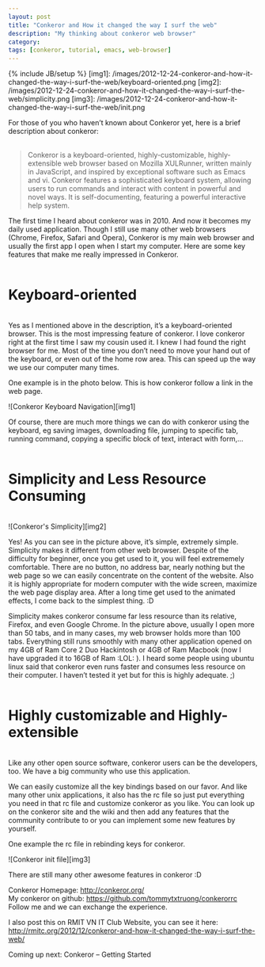 ```yaml
---
layout: post
title: "Conkeror and How it changed the way I surf the web"
description: "My thinking about conkeror web browser"
category: 
tags: [conkeror, tutorial, emacs, web-browser]
---
```

{% include JB/setup %}
[img1]: /images/2012-12-24-conkeror-and-how-it-changed-the-way-i-surf-the-web/keyboard-oriented.png
[img2]: /images/2012-12-24-conkeror-and-how-it-changed-the-way-i-surf-the-web/simplicity.png
[img3]: /images/2012-12-24-conkeror-and-how-it-changed-the-way-i-surf-the-web/init.png

For those of you who haven’t known about Conkeror yet, here is a brief description about conkeror:  
<br/>
> Conkeror is a keyboard-oriented, highly-customizable, highly-extensible web browser based on Mozilla XULRunner, written mainly in JavaScript, and inspired by exceptional software such as Emacs and vi. Conkeror features a sophisticated keyboard system, allowing users to run commands and interact with content in powerful and novel ways. It is self-documenting, featuring a powerful interactive help system.
  
The first time I heard about conkeror was in 2010. And now it becomes my daily used application. Though I still use many other web browsers (Chrome, Firefox, Safari and Opera), Conkeror is my main web browser and usually the first app I open when I start my computer. Here are some key features that make me really impressed in Conkeror.
<br/>
<br/>
# Keyboard-oriented
<br/>
Yes as I mentioned above in the description, it’s a keyboard-oriented browser. This is the most impressing feature of conkeror. I love conkeror right at the first time I saw my cousin used it. I knew I had found the right browser for me. Most of the time you don’t need to move your hand out of the keyboard, or even out of the home row area. This can speed up the way we use our computer many times.  
  
One example is in the photo below. This is how conkeror follow a link in the web page.  
  
![Conkeror Keyboard Navigation][img1]  
  
Of course, there are much more things we can do with conkeror using the keyboard, eg saving images, downloading file, jumping to specific tab, running command, copying a specific block of text, interact with form,…  
<br/>  
# Simplicity and Less Resource Consuming
<br/>  
![Conkeror's Simplicity][img2]
  
Yes! As you can see in the picture above, it’s simple, extremely simple. Simplicity makes it different from other web browser. Despite of the difficulty for beginner, once you get used to it, you will feel extrememely comfortable. There are no button, no address bar, nearly nothing but the web page so we can easily concentrate on the content of the website. Also it is highly appropriate for modern computer with the wide screen, maximize the web page display area. After a long time get used to the animated effects, I come back to the simplest thing. :D  
  
Simplicity makes conkeror consume far less resource than its relative, Firefox, and even Google Chrome. In the picture above, usually I open more than 50 tabs, and in many cases, my web browser holds more than 100 tabs. Everything still runs smoothly with many other application opened on my 4GB of Ram Core 2 Duo Hackintosh or 4GB of Ram Macbook (now I have upgraded it to 16GB of Ram :LOL: ). I heard some people using ubuntu linux said that conkeror even runs faster and consumes less resource on their computer. I haven’t tested it yet but for this is highly adequate. ;)  
<br/>
# Highly customizable and Highly-extensible
<br/>
Like any other open source software, conkeror users can be the developers, too. We have a big community who use this application.  
  
We can easily customize all the key bindings based on our favor. And like many other unix applications, it also has the rc file so just put everything you need in that rc file and customize conkeror as you like. You can look up on the conkeror site and the wiki and then add any features that the community contribute to or you can implement some new features by yourself.  
  
One example the rc file in rebinding keys for conkeror.  
  
![Conkeror init file][img3]
  
There are still many other awesome features in conkeror :D  
  
Conkeror Homepage: <http://conkeror.org/>  
My conkeror on github: <https://github.com/tommytxtruong/conkerorrc>  
Follow me and we can exchange the experience.  
  
I also post this on RMIT VN IT Club Website, you can see it here: <http://rmitc.org/2012/12/conkeror-and-how-it-changed-the-way-i-surf-the-web/>  
    
Coming up next: Conkeror – Getting Started
